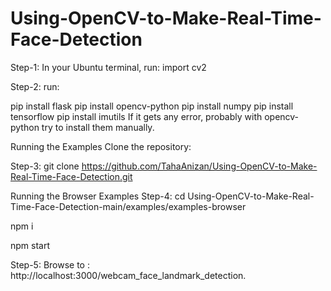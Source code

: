 # Using-OpenCV-to-Make-Real-Time-Face-Detection

Step-1: In your Ubuntu terminal, run: import cv2

Step-2: run:

pip install flask
pip install opencv-python
pip install numpy
pip install tensorflow
pip install imutils If it gets any error, probably with opencv-python try to install them manually.

Running the Examples
Clone the repository:

Step-3: git clone https://github.com/TahaAnizan/Using-OpenCV-to-Make-Real-Time-Face-Detection.git

Running the Browser Examples
Step-4: cd Using-OpenCV-to-Make-Real-Time-Face-Detection-main/examples/examples-browser

npm i

npm start

Step-5: Browse to : http://localhost:3000/webcam_face_landmark_detection.
